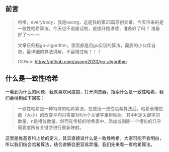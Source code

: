 ## 前言

> 哈喽，everybody，我是asong，这是我的第25篇原创文章。今天带来的是一致性哈希算法。今天也不说废话啦，直接开始讲喽，准备好了吗？ 准备好了～～～
>
> 文章已归档go-algorithm，里面都是用go实现的算法，需要的小伙伴自取，最详细的算法讲解，不容错过呦！！！
>
> GitHub:  https://github.com/asong2020/go-algorithm



## 什么是一致性哈希

一看到为什么的问题，我就喜欢问度娘，打开浏览器，搜索什么是一致性哈希，我们会得到如下回答：

> 一致性哈希是一种特殊的哈希算法。在使用一致性哈希算法后，哈希表槽位数（大小）的改变平均只需要对K/n个关键字重新映射，其中K是关键字的数量，n是槽位数量。然而在传统的哈希表中，添加或删除一个槽位的几乎需要度所有关键字进行重新映射。

这里是维基百科上给的定义，其实直接说什么是一致性哈希，大家可能不会明白，所以我们结合哈希算法，结合讲解会更容易弄懂，我们先来看一看哈希算法。

